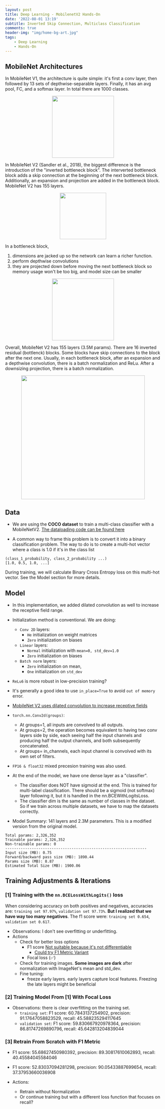 ```yaml
---
layout: post
title: Deep Learning - MobilenetV2 Hands-On
date: '2022-08-01 13:19'
subtitle: Inverted Skip Connection, Multiclass Classification
comments: true
header-img: "img/home-bg-art.jpg"
tags:
    - Deep Learning
    - Hands-On
---
```


## MobileNet Architectures

In MobileNet V1, the architecture is quite simple: it's first a conv layer, then followed by 13 sets of depthwise-separable layers. Finally, it has an avg pool, FC, and a softmax layer. In total there are 1000 classes.

<div style="text-align: center;">
<p align="center">
    <figure>
        <img src="https://github.com/user-attachments/assets/4dc56f26-3abe-42e8-a29e-2a636407e40a" height="200" alt=""/>
    </figure>
</p>
</div>

In MobileNet V2 (Sandler et al., 2018), the biggest difference is the introduction of the "inverted bottleneck block". The interverted bottleneck block adds a skip connection at the beginning of the next bottleneck block. Additionally, an expansion and projection are added in the bottleneck block. MobileNet V2 has 155 layers.

<div style="text-align: center;">
<p align="center">
    <figure>
        <img src="https://github.com/user-attachments/assets/8eff937b-241e-4a69-b877-a1ed564efa7f" height="150" alt=""/>
    </figure>
</p>
</div>

In a bottleneck block,

1. dimensions are jacked up so the network can learn a richer function.
2. perform depthwise convolutions
3. they are projected down before moving the next bottleneck block so memory usage won't be too big, and model size can be smaller

<div style="text-align: center;">
<p align="center">
    <figure>
        <img src="https://github.com/user-attachments/assets/32afa29b-3146-4dd8-9dee-de772b633f70" height="200" alt=""/>
    </figure>
</p>
</div>

Overall, MobileNet V2 has 155 layers (3.5M params). There are 16 inverted residual (bottlenck) blocks. Some blocks have skip connections to the block after the next one. Usually, in each bottleneck block, after an expansion and a depthwise convolution, there is a batch normalization and ReLu. After a downsizing projection, there is a batch normalization.

<div style="text-align: center;">
<p align="center">
    <figure>
        <img src="https://github.com/user-attachments/assets/e9e5502a-8c50-4b71-8791-a8a1c35e88b2" height="400" alt=""/>
    </figure>
</p>
</div>

## Data

- We are using the **COCO dataset** to train a multi-class classifier with a MobileNetV2. [The dataloading code can be found here](https://github.com/RicoJia/Machine_Learning/blob/b309416af67339a67612a8f99ea692117b9ebca6/RicoModels_pkg/ricomodels/utils/data_loading.py#L380)

- A common way to frame this problem is to convert it into a binary classification problem. The way to do is to create a multi-hot vector where a class is 1.0 if it's in the class list

```
(class_1_probability, class_2_probability ...)
[1.0, 0.5, 1.0, ...]
```

During training, we will calculate Binary Cross Entropy loss on this multi-hot vector. See the Model section for more details.

## Model

- In this implementation, we added dilated convolution as well to increase the receptive field range.

- Initialization method is conventional. We are doing:
  - `Conv 2D` layers:
    - `He` initialization on weight matrices
    - `Zero` initialization on biases
  - `Linear` layers:
    - `Normal` initialization with `mean=0, std_dev=1.0`
    - `Zero` initialization on biases
  - `Batch norm` layers:
    - `Zero` initialization on mean,
    - `One` initialization on `std_dev`

- `ReLu6` is more robust in low-precision training?
- It's generally a good idea to use `in_place=True` to avoid `out of memory` error.
- [MobileNet V2 uses dilated convolution to increase receptive fields](https://github.com/VainF/DeepLabV3Plus-Pytorch/blob/4e1087de98bc49d55b9239ae92810ef7368660db/network/backbone/mobilenetv2.py#L68)
- `torch.nn.Conv2d(groups)`:
  - At groups=1, all inputs are convolved to all outputs.
  - At groups=2, the operation becomes equivalent to having two conv layers side by side, each seeing half the input channels and producing half the output channels, and both subsequently concatenated.
  - At groups= in_channels, each input channel is convolved with its own set of filters.
- `FP16 & float32` mixed precesion training was also used.

- At the end of the model, we have one dense layer as a "classifier".
  - The classifier does NOT have sigmoid at the end. This is trained for multi-label classification. There should be a sigmoid (not softmax) layer following it, but it is handled in the nn.BCEWithLogitsLoss.
  - The classifier dim is the same as number of classes in the dataset. So if we train across multiple datasets, we have to map the datasets correctly.
- Model Summary: 141 layers and 2.3M parameters. This is a modified version from the original model.

```
Total params: 2,326,352
Trainable params: 2,326,352
Non-trainable params: 0
----------------------------------------------------------------
Input size (MB): 0.75
Forward/backward pass size (MB): 1890.44
Params size (MB): 8.87
Estimated Total Size (MB): 1900.06
```

## Training Adjustments & Iterations

### [1] Training with the `nn.BCELossWithLogits()` loss

When considering accuracy on both positives and negatives, accuracies are: `training set 97.97%`, `validation set 97.73%`. **But I realized that we have way too many negatives**. The f1 score were: `training set 0.654`, `validation set 0.617`.

- Observations: I don't see overfitting or underfitting.
- Actions
  - Check for better loss options
    - F1 score [Not suitable because it's not differentiable](./2022-01-08-deep-learning-Activation-Losses.markdown)
      - [Could try F1 Metric Variant](https://www.kaggle.com/code/rejpalcz/best-loss-function-for-f1-score-metric/comments)
    - Focal loss (✅)
  - Check for training images. **Some images are dark** after normalization with ImageNet's mean and std_dev.
  - Fine tuning:
    - freeze early layers. early layers capture local features. Freezing the late layers might be beneficial

### [2] Training Model From [1] With Focal Loss

- Observations: there is clear overfitting on the training set.
  - `training set`: F1 score: 60.7843137254902, precision: 91.17647058823529, recall: 45.588235294117645
  - `validation set`: F1 score: 59.830667920978364, precision: 86.81747269890796, recall: 45.642813204839044

### [3] Retrain From Scratch with F1 Metric

- F1 score: 55.68627450980392, precision: 89.30817610062893, recall: 40.45584045584046
- F1 score: 52.83037094281298, precision: 90.05433887699654, recall: 37.37953660036908

- Actions:  
  - Retrain without Normalization
  - Or continue training but with a different loss function that focuses on recall?
